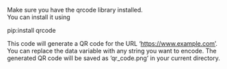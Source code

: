 Make sure you have the qrcode library installed.<br/>
You can install it using<br/>

pip:install qrcode 

This code will generate a QR code for the URL ‘https://www.example.com’. You can replace the data variable with any string you want to encode. The generated QR code will be saved as ‘qr_code.png’ in your current directory.
